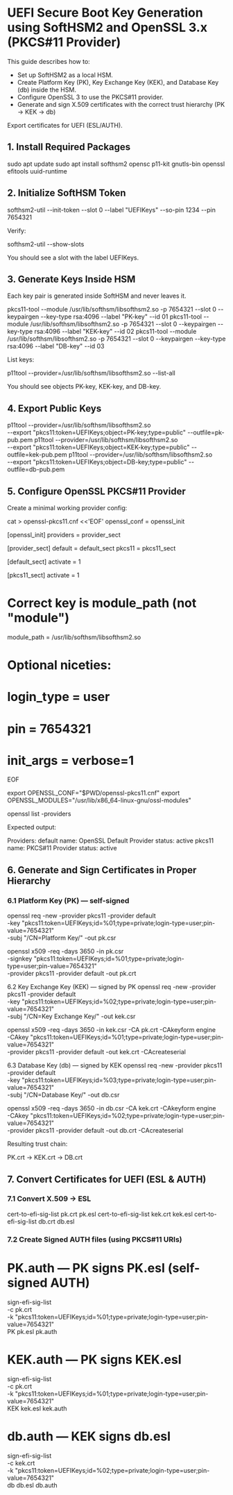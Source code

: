 # UEFI Secure Boot Key Generation using SoftHSM2 and OpenSSL 3.x (PKCS#11 Provider)

This guide describes how to:

- Set up SoftHSM2 as a local HSM.
- Create Platform Key (PK), Key Exchange Key (KEK), and Database Key (db) inside the HSM.
- Configure OpenSSL 3 to use the PKCS#11 provider.
- Generate and sign X.509 certificates with the correct trust hierarchy (PK  →  KEK  →  db)


Export certificates for UEFI (ESL/AUTH).

## 1. Install Required Packages
sudo apt update
sudo apt install softhsm2 opensc p11-kit gnutls-bin openssl efitools uuid-runtime

## 2. Initialize SoftHSM Token
softhsm2-util --init-token --slot 0 --label "UEFIKeys" --so-pin 1234 --pin 7654321


Verify:

softhsm2-util --show-slots


You should see a slot with the label UEFIKeys.

## 3. Generate Keys Inside HSM

Each key pair is generated inside SoftHSM and never leaves it.

pkcs11-tool --module /usr/lib/softhsm/libsofthsm2.so -p 7654321 --slot 0 --keypairgen --key-type rsa:4096 --label "PK-key"  --id 01
pkcs11-tool --module /usr/lib/softhsm/libsofthsm2.so -p 7654321 --slot 0 --keypairgen --key-type rsa:4096 --label "KEK-key" --id 02
pkcs11-tool --module /usr/lib/softhsm/libsofthsm2.so -p 7654321 --slot 0 --keypairgen --key-type rsa:4096 --label "DB-key"  --id 03


List keys:

p11tool --provider=/usr/lib/softhsm/libsofthsm2.so --list-all


You should see objects PK-key, KEK-key, and DB-key.

## 4. Export Public Keys

p11tool --provider=/usr/lib/softhsm/libsofthsm2.so \
  --export "pkcs11:token=UEFIKeys;object=PK-key;type=public"  --outfile=pk-pub.pem
p11tool --provider=/usr/lib/softhsm/libsofthsm2.so \
  --export "pkcs11:token=UEFIKeys;object=KEK-key;type=public" --outfile=kek-pub.pem
p11tool --provider=/usr/lib/softhsm/libsofthsm2.so \
  --export "pkcs11:token=UEFIKeys;object=DB-key;type=public"  --outfile=db-pub.pem

## 5. Configure OpenSSL PKCS#11 Provider

Create a minimal working provider config:

cat > openssl-pkcs11.cnf <<'EOF'
openssl_conf = openssl_init

[openssl_init]
providers = provider_sect

[provider_sect]
default = default_sect
pkcs11  = pkcs11_sect

[default_sect]
activate = 1

[pkcs11_sect]
activate = 1
# Correct key is module_path (not "module")
module_path = /usr/lib/softhsm/libsofthsm2.so
# Optional niceties:
# login_type = user
# pin = 7654321
# init_args = verbose=1
EOF

export OPENSSL_CONF="$PWD/openssl-pkcs11.cnf"
export OPENSSL_MODULES="/usr/lib/x86_64-linux-gnu/ossl-modules"

openssl list -providers


Expected output:

Providers:
  default
    name: OpenSSL Default Provider
    status: active
  pkcs11
    name: PKCS#11 Provider
    status: active

## 6. Generate and Sign Certificates in Proper Hierarchy

### 6.1 Platform Key (PK) — self-signed

openssl req -new -provider pkcs11 -provider default \
  -key "pkcs11:token=UEFIKeys;id=%01;type=private;login-type=user;pin-value=7654321" \
  -subj "/CN=Platform Key/" -out pk.csr

openssl x509 -req -days 3650 -in pk.csr \
  -signkey "pkcs11:token=UEFIKeys;id=%01;type=private;login-type=user;pin-value=7654321" \
  -provider pkcs11 -provider default -out pk.crt

6.2 Key Exchange Key (KEK) — signed by PK
openssl req -new -provider pkcs11 -provider default \
  -key "pkcs11:token=UEFIKeys;id=%02;type=private;login-type=user;pin-value=7654321" \
  -subj "/CN=Key Exchange Key/" -out kek.csr

openssl x509 -req -days 3650 -in kek.csr -CA pk.crt -CAkeyform engine \
  -CAkey "pkcs11:token=UEFIKeys;id=%01;type=private;login-type=user;pin-value=7654321" \
  -provider pkcs11 -provider default -out kek.crt -CAcreateserial

6.3 Database Key (db) — signed by KEK
openssl req -new -provider pkcs11 -provider default \
  -key "pkcs11:token=UEFIKeys;id=%03;type=private;login-type=user;pin-value=7654321" \
  -subj "/CN=Database Key/" -out db.csr

openssl x509 -req -days 3650 -in db.csr -CA kek.crt -CAkeyform engine \
  -CAkey "pkcs11:token=UEFIKeys;id=%02;type=private;login-type=user;pin-value=7654321" \
  -provider pkcs11 -provider default -out db.crt -CAcreateserial


Resulting trust chain:

PK.crt  →  KEK.crt  →  DB.crt

## 7. Convert Certificates for UEFI (ESL & AUTH)

### 7.1 Convert X.509 → ESL
cert-to-efi-sig-list pk.crt pk.esl
cert-to-efi-sig-list kek.crt kek.esl
cert-to-efi-sig-list db.crt db.esl

### 7.2 Create Signed AUTH files (using PKCS#11 URIs)
# PK.auth — PK signs PK.esl (self-signed AUTH)
sign-efi-sig-list \
  -c pk.crt \
  -k "pkcs11:token=UEFIKeys;id=%01;type=private;login-type=user;pin-value=7654321" \
  PK pk.esl pk.auth

# KEK.auth — PK signs KEK.esl
sign-efi-sig-list \
  -c pk.crt \
  -k "pkcs11:token=UEFIKeys;id=%01;type=private;login-type=user;pin-value=7654321" \
  KEK kek.esl kek.auth

# db.auth — KEK signs db.esl
sign-efi-sig-list \
  -c kek.crt \
  -k "pkcs11:token=UEFIKeys;id=%02;type=private;login-type=user;pin-value=7654321" \
  db db.esl db.auth
